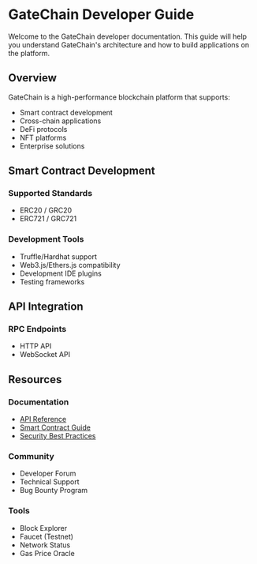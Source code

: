 # GateChain Developer Guide

Welcome to the GateChain developer documentation. This guide will help you understand GateChain's architecture and how to build applications on the platform.

## Overview

GateChain is a high-performance blockchain platform that supports:
- Smart contract development
- Cross-chain applications
- DeFi protocols
- NFT platforms
- Enterprise solutions


## Smart Contract Development

### Supported Standards
- ERC20 / GRC20
- ERC721 / GRC721


### Development Tools
- Truffle/Hardhat support
- Web3.js/Ethers.js compatibility
- Development IDE plugins
- Testing frameworks

## API Integration

### RPC Endpoints
- HTTP API
- WebSocket API

## Resources

### Documentation
- [API Reference](../api/README.md)
- [Smart Contract Guide](./quickstart/smart-contracts.md)
- [Security Best Practices](./security.md)

### Community
- Developer Forum
- Technical Support
- Bug Bounty Program

### Tools
- Block Explorer
- Faucet (Testnet)
- Network Status
- Gas Price Oracle
